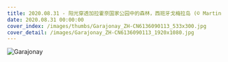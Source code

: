 ```yaml
---
title: 2020.08.31 - 阳光穿透加拉霍奈国家公园中的森林，西班牙戈梅拉岛 (© Martin Siepmann/Westend61/Offset by Shutterstock)
date: 2020.08.31 00:00:00
cover_index: /images/thumbs/Garajonay_ZH-CN6136090113_533x300.jpg
cover_detail: /images/Garajonay_ZH-CN6136090113_1920x1080.jpg
---
```


![Garajonay](/images/Garajonay_ZH-CN6136090113_1920x1080.jpg)
